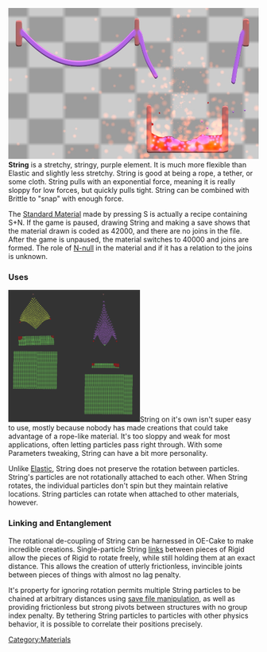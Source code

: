 ![String. Hanging and being melted by Fire.](/images/String.jpg "fig:String. Hanging and being melted by Fire.")
**String** is a stretchy, stringy, purple element. It is much more flexible than Elastic and slightly less stretchy. String is good at being a rope, a tether, or some cloth. String pulls with an exponential force, meaning it is really sloppy for low forces, but quickly pulls tight. String can be combined with Brittle to "snap" with enough force.

The [Standard Material](/Standard%20materials.md "Standard materials") made by pressing S is actually a recipe containing S+N. If the game is paused, drawing String and making a save shows that the material drawn is coded as 42000, and there are no joins in the file. After the game is unpaused, the material switches to 40000 and joins are formed. The role of [N-null](/N-Null.md "N-Null") in the material and if it has a relation to the joins is unknown.

### Uses

<img src="/images/Screen%20Shot%202015-12-09%20at%2022.07.24.png" title="fig:Difference between String and Elastic holding weight " width="265" height="265" alt="Difference between String and Elastic holding weight " />String on it's own isn't super easy to use, mostly because nobody has made creations that could take advantage of a rope-like material. It's too sloppy and weak for most applications, often letting particles pass right through. With some Parameters tweaking, String can have a bit more personality.

Unlike [Elastic](/Elastic.md "Elastic"), String does not preserve the rotation between particles. String's particles are not rotationally attached to each other. When String rotates, the individual particles don't spin but they maintain relative locations. String particles can rotate when attached to other materials, however.

### Linking and Entanglement

The rotational de-coupling of String can be harnessed in OE-Cake to make incredible creations. Single-particle String [links](/Linking%20particles.md "Linking particles") between pieces of Rigid allow the pieces of Rigid to rotate freely, while still holding them at an exact distance. This allows the creation of utterly frictionless, invincible joints between pieces of things with almost no lag penalty.

It's property for ignoring rotation permits multiple String particles to be chained at arbitrary distances using [save file manipulation](/.oec%20File%20Manipulation.md ".oec File Manipulation"), as well as providing frictionless but strong pivots between structures with no group index penalty. By tethering String particles to particles with other physics behavior, it is possible to correlate their positions precisely.

[Category:Materials](/CategoryMaterials.md "Category:Materials")
